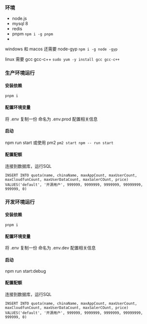 ### 环境
- node.js
- mysql 8
- redis
- pnpm  `npm i -g pnpm`
- 
windows 和 macos 还需要
node-gyp `npm i -g node -gyp`
        
linux 需要
gcc gcc-c++ `sudo yum -y install gcc gcc-c++`

### 生产环境运行
#### 安装依赖
`pnpm i`

#### 配置环境变量
将 .env 复制一份 命名为 .env.prod
配置相关信息

#### 启动
npm run start 
或使用 pm2 `pm2 start npm -- run start`

#### 配置配额
连接到数据库，运行SQL


```
INSERT INTO quota(name, chinaName, maxAppCount, maxUserCount, maxCloudfunCount, maxUserDataCount, maxSalerCOunt, price) VALUES('default', '开源用户', 999999, 9999999, 9999999, 99999999, 999999, 0)
```

### 开发环境运行
#### 安装依赖
`pnpm i`

#### 配置环境变量
将 .env 复制一份 命名为 .env.dev
配置相关信息

#### 启动
npm run start:debug

#### 配置配额
连接到数据库，运行SQL


```
INSERT INTO quota(name, chinaName, maxAppCount, maxUserCount, maxCloudfunCount, maxUserDataCount, maxSalerCOunt, price) VALUES('default', '开源用户', 999999, 9999999, 9999999, 99999999, 999999, 0)
